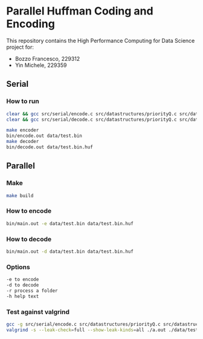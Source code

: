 # Parallel Huffman Coding and Encoding

This repository contains the High Performance Computing for Data Science project for:
- Bozzo Francesco, 229312
- Yin Michele, 229359

## Serial
### How to run

```bash
clear && gcc src/serial/encode.c src/datastructures/priorityQ.c src/datastructures/dictionary.c src/serial/huffman.c && ./a.out data/test.bin
clear && gcc src/serial/decode.c src/datastructures/priorityQ.c src/datastructures/dictionary.c src/serial/huffman.c && ./a.out data/test.bin.huf
```

```bash
make encoder
bin/encode.out data/test.bin
make decoder
bin/decode.out data/test.bin.huf
```
## Parallel
### Make
```bash
make build
```
### How to encode
```bash
bin/main.out -e data/test.bin data/test.bin.huf
```
### How to decode
```bash
bin/main.out -d data/test.bin data/test.bin.huf
```
### Options
```bash
-e to encode
-d to decode
-r process a folder
-h help text
```
### Test against valgrind
```bash
gcc -g src/serial/encode.c src/datastructures/priorityQ.c src/datastructures/dictionary.c src/serial/huffman.c
valgrind -s --leak-check=full --show-leak-kinds=all ./a.out ./data/test.bin
```


